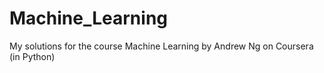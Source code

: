 # Machine_Learning

My solutions for the course Machine Learning by Andrew Ng on Coursera (in Python)
